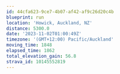 ```yaml
---
id: 44cfa623-9ce7-4b07-af42-af9c26d20c4b
blueprint: run
location: 'Howick, Auckland, NZ'
distance: 5300.0
date: '2023-11-02T01:00:49Z'
timezone: '(GMT+12:00) Pacific/Auckland'
moving_time: 1848
elapsed_time: 1862
total_elevation_gain: 56.8
strava_id: 10145552819
---
```

